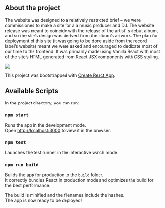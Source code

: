 ## About the project 

The website was designed to a relatively restricted brief – we were commissioned to make a site for a a music producer and DJ. The website release was meant to coincide with the release of the artist' s debut album, and so the site’s design was derived from the album’s artwork. The plan for deployment of this site (it was going to be done aside from the record label’s website) meant we were asked and encouraged to dedicate most of our time to the frontend. It was primarily
made using Vanilla React with most of the site’s HTML generated from React JSX components with CSS styling.

![](https://github.com/andreeaparsley97/Web-Technologies-Project-/blob/andreeaparsley97-patch-1/src/Main_Page.png)

This project was bootstrapped with [Create React App](https://github.com/facebook/create-react-app).

## Available Scripts

In the project directory, you can run:

### `npm start`

Runs the app in the development mode.<br />
Open [http://localhost:3000](http://localhost:3000) to view it in the browser.

### `npm test`

Launches the test runner in the interactive watch mode.<br />

### `npm run build`

Builds the app for production to the `build` folder.<br />
It correctly bundles React in production mode and optimizes the build for the best performance.

The build is minified and the filenames include the hashes.<br />
The app is now ready to be deployed!

